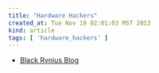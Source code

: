 ```yaml
---
title: "Hardware Hackers"
created_at: Tue Nov 19 02:01:03 MST 2013
kind: article
tags: [ 'hardware_hackers' ]
---
```


* [Black Rynius Blog](http://blackrynius.wordpress.com/)

